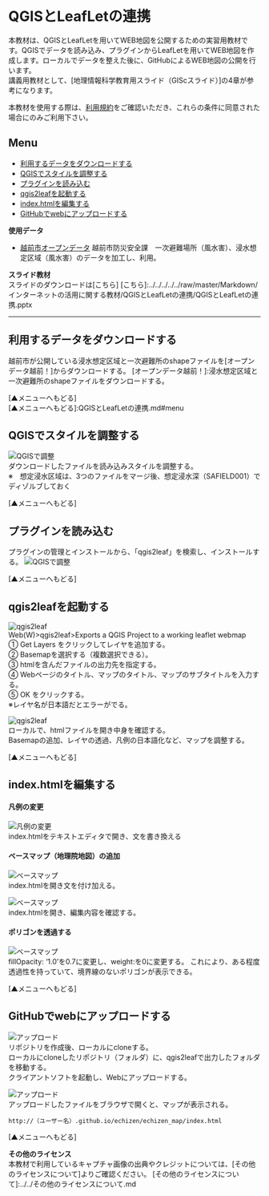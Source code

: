 # QGISとLeafLetの連携
本教材は、QGISとLeafLetを用いてWEB地図を公開するための実習用教材です。QGISでデータを読み込み、プラグインからLeafLetを用いてWEB地図を作成します。ローカルでデータを整えた後に、GitHubによるWEB地図の公開を行います。  
講義用教材として、[地理情報科学教育用スライド（GIScスライド）]の4章が参考になります。  

本教材を使用する際は、[利用規約]をご確認いただき、これらの条件に同意された場合にのみご利用下さい。


[利用規約]:../../../../master/利用規約.md
**Menu**
------
* [利用するデータをダウンロードする](#利用するデータをダウンロードする)
* [QGISでスタイルを調整する](#QGISでスタイルを調整する)
* [プラグインを読み込む](#プラグインを読み込む)
* [qgis2leafを起動する](#qgis2leafを起動する)
* [index.htmlを編集する](#index.htmlを編集する)
* [GitHubでwebにアップロードする](#GitHubでwebにアップロードする)

**使用データ**

* [越前市オープンデータ] 越前市防災安全課　一次避難場所（風水害）、浸水想定区域（風水害）のデータを加工し、利用。

[越前市オープンデータ]:http://www.city.echizen.lg.jp/office/010/021/open-data-echizen.html

**スライド教材**  
スライドのダウンロードは[こちら]
[こちら]:../../../../../raw/master/Markdown/インターネットの活用に関する教材/QGISとLeafLetの連携/QGISとLeafLetの連携.pptx

----------

## 利用するデータをダウンロードする

越前市が公開している浸水想定区域と一次避難所のshapeファイルを[オープンデータ越前！]からダウンロードする。
[オープンデータ越前！]:浸水想定区域と一次避難所のshapeファイルをダウンロードする。

[▲メニューへもどる]  
[▲メニューへもどる]:QGISとLeafLetの連携.md#menu

## QGISでスタイルを調整する
![QGISで調整](pic/pic_1.png)  
ダウンロードしたファイルを読み込みスタイルを調整する。  
※　想定浸水区域は、3つのファイルをマージ後、想定浸水深（SAFIELD001）でディゾルブしておく

[▲メニューへもどる]  

## プラグインを読み込む
プラグインの管理とインストールから、「qgis2leaf」を検索し、インストールする。
![QGISで調整](pic/pic_2.png)  

[▲メニューへもどる]  

## qgis2leafを起動する
![qgis2leaf](pic/pic_3.png)  
Web(W)>qgis2leaf>Exports a QGIS Project to a working leaflet webmap  
① Get Layers をクリックしてレイヤを追加する。  
② Basemapを選択する（複数選択できる）。  
③ htmlを含んだファイルの出力先を指定する。  
④ Webページのタイトル、マップのタイトル、マップのサブタイトルを入力する。  
⑤ OK をクリックする。  
※レイヤ名が日本語だとエラーがでる。

![qgis2leaf](pic/pic_4.png)  
ローカルで、htmlファイルを開き中身を確認する。  
Basemapの追加、レイヤの透過、凡例の日本語化など、マップを調整する。

[▲メニューへもどる]

## index.htmlを編集する

#### 凡例の変更
![凡例の変更](pic/pic_5.png)  
index.htmlをテキストエディタで開き、文を書き換える

#### ベースマップ（地理院地図）の追加
![ベースマップ](pic/pic_6.png)  
index.htmlを開き文を付け加える。

![ベースマップ](pic/pic_7.png)  
index.htmlを開き、編集内容を確認する。

#### ポリゴンを透過する
![ベースマップ](pic/pic_8.png)  
fillOpacity: ‘1.0’を0.7に変更し、weight:を0に変更する。
これにより、ある程度透過性を持っていて、境界線のないポリゴンが表示できる。

[▲メニューへもどる]

## GitHubでwebにアップロードする
![アップロード](pic/pic_9.png)  
リポジトリを作成後、ローカルにcloneする。  
ローカルにcloneしたリポジトリ（フォルダ）に、qgis2leafで出力したフォルダを移動する。  
クライアントソフトを起動し、Webにアップロードする。

![アップロード](pic/pic_10.png)  
アップロードしたファイルをブラウザで開くと、マップが表示される。

```
http://（ユーザー名）.github.io/echizen/echizen_map/index.html
```

[▲メニューへもどる]

**その他のライセンス**  
本教材で利用しているキャプチャ画像の出典やクレジットについては、[その他のライセンスについて]よりご確認ください。
[その他のライセンスについて]:../../その他のライセンスについて.md
